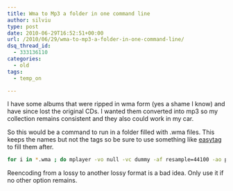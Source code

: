 ```yaml
---
title: Wma to Mp3 a folder in one command line
author: silviu
type: post
date: 2010-06-29T16:52:51+00:00
url: /2010/06/29/wma-to-mp3-a-folder-in-one-command-line/
dsq_thread_id:
  - 333136110
categories:
  - old
tags:
  - temp_on

---
```

I have some albums that were ripped in wma form (yes a shame I know) and have since lost the original CDs. I wanted them converted into mp3 so my collection remains consistent and they also could work in my car.

So this would be a command to run in a folder filled with .wma files. This keeps the names but not the tags so be sure to use something like <a href="http://easytag.sourceforge.net/" target="_blank" rel="noopener">easytag</a> to fill them after.
```bash
for i in *.wma ; do mplayer -vo null -vc dummy -af resample=44100 -ao pcm:waveheader "$i" && lame -m j -h -vbr-new -b 320 audiodump.wav -o "\`basename "$i" .wma\`.mp3"; done; rm -f audiodump.wav
```
Reencoding from a lossy to another lossy format is a bad idea. Only use it if no other option remains.